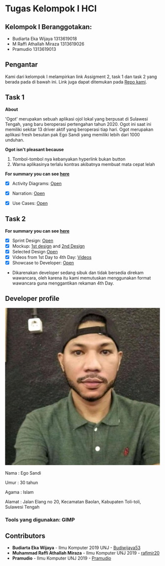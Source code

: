 # Tugas Kelompok I HCI

## Kelompok I Beranggotakan:
* Budiarta Eka Wijaya 1313619018
* M Raffi Athallah Miraza 1313619026
* Pramudio 1313619013

## Pengantar
Kami dari kelompok I melampirkan link Assigment 2, task 1 dan task 2 yang berada pada di bawah ini. Link juga dapat ditemukan pada [Repo kami](https://github.com/rafimir20/kelompok-I-hci/tree/hw2).

## Task 1
__About__

'Ogot' merupakan sebuah aplikasi ojol lokal yang berpusat di Sulawesi Tengah, yang baru beroperasi pertengahan tahun 2020. Ogot ini saat ini memiliki sekitar 13 driver aktif yang beroperasi tiap hari. Ogot merupakan aplikasi fresh besutan pak Ego Sandi yang memiliki lebih dari 1000 unduhan.

__Ogot isn't pleasant because__
1. Tombol-tombol nya kebanyakan hyperlink bukan button
2. Warna aplikasinya terlalu kontras akibatnya membuat mata cepat lelah

**For summary you can see [here](https://github.com/rafimir20/kelompok-I-hci/tree/hw2/Task%201)**
- [x] Activity Diagrams: [Open](https://github.com/rafimir20/kelompok-I-hci/blob/hw2/Task%201/Activity%20Diagram.docx)
- [x] Narration: [Open](https://github.com/rafimir20/kelompok-I-hci/blob/hw2/Task%201/Cases%20Narration.docx)
- [x] Use Cases: [Open](https://github.com/rafimir20/kelompok-I-hci/blob/hw2/Task%201/Use%20Cases.docx)


## Task 2
**For summary you can see [here](https://github.com/rafimir20/kelompok-I-hci/tree/hw2/Task%202)**
- [x] Sprint Design: [Open](https://github.com/rafimir20/kelompok-I-hci/blob/hw2/Task%202/Sprint%20Design.docx)
- [x] Mockup: [1st design](https://github.com/rafimir20/kelompok-I-hci/blob/hw2/Task%202/mockup_1.jpeg) and [2nd Design](https://github.com/rafimir20/kelompok-I-hci/blob/hw2/Task%202/mockup_2.jpeg)
- [x] Selected Design [Open](https://github.com/rafimir20/kelompok-I-hci/blob/hw2/Task%202/mockup_1.jpeg)
- [x] Videos from 1st Day to 4th Day: [Videos](https://youtu.be/FkvbJcha8Ag)
- [x] Showcase to Developer: [Open](https://github.com/rafimir20/kelompok-I-hci/blob/hw2/Task%202/Results%20of%20the%20developer%20interview.docx)

- Dikarenakan developer sedang sibuk dan tidak bersedia direkam wawancara, oleh karena itu kami memutuskan menggunakan format wawancara guna menggantikan rekaman 4th Day.

## Developer profile

<p align="center">
  <img src="https://github.com/rafimir20/kelompok-I-hci/blob/hw2/Task%202/dev_pict.jpeg">
  </p>

Nama : Ego Sandi 

Umur : 30 tahun

Agama : Islam

Alamat : Jalan Elang no 20, Kecamatan Baolan, Kabupaten Toli-toli, Sulawesi Tengah

### Tools yang digunakan: GIMP


## Contributors
* **Budiarta Eka Wijaya** - Ilmu Komputer 2019 UNJ - [Budiwijaya53](https://github.com/Budiwijaya53)
* **Muhammad Raffi Athallah Miraza** - Ilmu Komputer UNJ 2019 - [rafimir20](https://github.com/rafimir20)
* **Pramudio** - Ilmu Komputer UNJ 2019 - [Pramudio](https://github.com/Pramudio-Ilkom)
